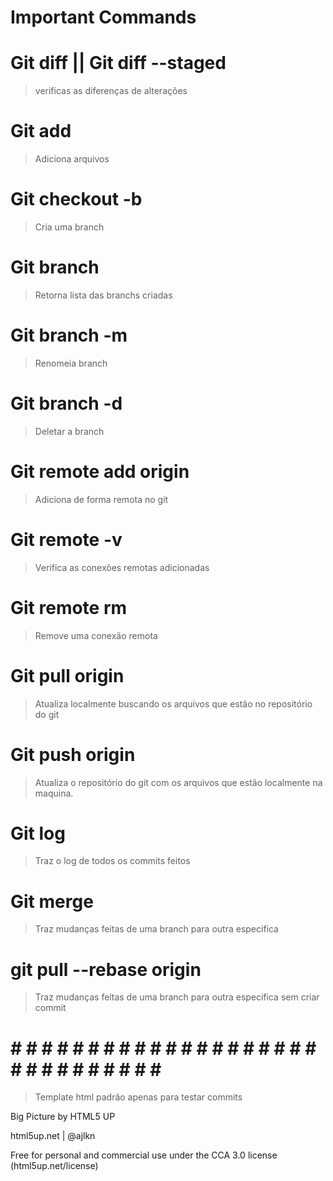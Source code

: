 # Important Commands

# Git diff  <opcinal arquivo> || Git diff  --staged

> verificas as diferenças de alterações

# Git add <Nome arquivo>

> Adiciona arquivos

# Git checkout -b <Nome da branch>

> Cria uma branch

# Git branch 

> Retorna lista das branchs criadas

# Git branch -m <Nome da branch>

> Renomeia branch

# Git branch -d <Nome da branch>

> Deletar a branch

# Git remote add origin <Url do git>

> Adiciona de forma remota no git

#  Git remote -v

> Verifica as conexões remotas adicionadas

#  Git remote rm

> Remove uma conexão remota

# Git pull origin <Nome da branch>

> Atualiza localmente buscando os arquivos que estão no repositório do git

# Git push origin <Nome da branch>

> Atualiza o repositório do git com os arquivos que estão localmente na maquina.

# Git log

> Traz o log de todos os commits feitos

# Git merge <nome da branch>

> Traz mudanças feitas de uma branch para outra especifica

# git pull --rebase origin <nome da branch>

> Traz mudanças feitas de uma branch para outra especifica sem criar commit

# # # # # # # # # # # # # # # # # # # # # # # # # # # # # # # #

> Template html padrão apenas para testar commits

Big Picture by HTML5 UP

html5up.net | @ajlkn

Free for personal and commercial use under the CCA 3.0 license (html5up.net/license)
